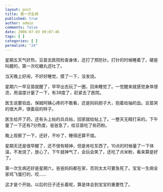 ```yaml
---
layout: post
title: 第一次生病
published: true
author: admin
comments: false
date: 2006-07-03 09:07:46
tags: [ ]
categories: [ ]
permalink: "24"
---
```

星期五天气好热，豆苗去医院检查身体，还打了预防针。打针的时候睡着了，硬是叫醒的，第一次吃糖丸还吐了。


  


当天晚上好闹，不好好睡觉，摸了一下，没发烧。


  


星期六一早豆苗就醒了，早早出去玩了一圈，回来睡觉了。一觉醒来就感觉身体很烫，用温度计量了一下，有38度了，赶紧去了医院。


  


医生说要验血，保姆阿姨心疼的不敢看，还是妈妈胆子大，抱着给抽的血。豆苗哭的很大声，很委屈的样子。


  


医生给开了药，还有头上帖的兵兵帖，回家就给帖上了。一整天无精打采的。下午量了一下还有7分热度，爸爸急了，给豆苗吃了些药粉。


  


晚上观察了一下，还好，不吵了，睡得还算不错。


  


星期天还是很早醒了，还不很有精神，但是肯吃东西了。10点的时候量了一下体温，不发烧了，放心了。下午就神气了，会玩会笑了，还吃了点米粉，看来算是好了。


  


第一次生病还好是星期六，爸爸妈妈都在家，否则太太可要急死了。宝宝一生病全家鸡飞蛋打的，哎……


  


这才是个开始，以后的日子还长着呢，算是体会到宝宝的重要性了。